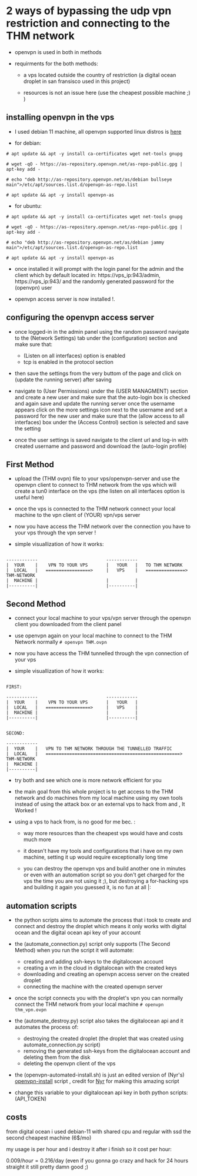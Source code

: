 # 2 ways of bypassing the udp vpn restriction and connecting to the THM network #

- openvpn is used in both in methods

- requirments for the both methods:
	- a vps located outside the country of restriction (a digital ocean droplet in san fransisco used in this project)
	
	- resources is not an issue here (use the cheapest possible machine ;) )



## installing openvpn in the vps ##

- I used debian 11 machine, all openvpn supported linux distros is <a href="https://openvpn.net/vpn-software-packages/"> here </a>

- for debian:

```
# apt update && apt -y install ca-certificates wget net-tools gnupg

# wget -qO - https://as-repository.openvpn.net/as-repo-public.gpg | apt-key add -

# echo "deb http://as-repository.openvpn.net/as/debian bullseye main">/etc/apt/sources.list.d/openvpn-as-repo.list

# apt update && apt -y install openvpn-as
```

- for ubuntu:

```
# apt update && apt -y install ca-certificates wget net-tools gnupg

# wget -qO - https://as-repository.openvpn.net/as-repo-public.gpg | apt-key add -

# echo "deb http://as-repository.openvpn.net/as/debian jammy main">/etc/apt/sources.list.d/openvpn-as-repo.list

# apt update && apt -y install openvpn-as
```

- once installed it will prompt with the login panel for the admin and the client which by default located in: https://vps_ip:943/admin, https://vps_ip:943/ and the randomly generated password for the (openvpn) user


- openvpn access server is now installed !. 


## configuring the openvpn access server ##

- once logged-in in the admin panel using the random password navigate to the (Network Settings) tab under the (configuration) section and make 
sure that:

	- (Listen on all interfaces) option is enabled
	- tcp is enabled in the protocol section


- then save the settings from the very buttom of the page and click on (update the running server) after saving


- navigate to (User Permissions) under the (USER MANAGMENT) section and create a new user and make sure that the auto-login box is checked and again save and update the running server once the username appears click on the more settings icon next to the username and set a password for the new user and make sure that the (allow access to all interfaces) box under the (Access Control) section is selected and save the setting


- once the user settings is saved navigate to the client url and log-in with created username and password and download the (auto-login profile)


## First Method ##

- upload the (THM ovpn) file to your vps/openvpn-server and use the openvpn client to connect to THM network from the vps which will create a tun0 interface on the vps (the listen on all interfaces option is useful here)


- once the vps is connected to the THM network connect your local machine to the vpn client of (YOUR) vpn/vps server  


- now you have access the THM network over the connection you have to your vps through the vpn server !


- simple visuallization of how it works:

``` 

------------                          ------------
|  YOUR	   |    VPN TO YOUR VPS    	  |	  YOUR   |	 TO THM NETWORK
|  LOCAL   |   =================>     |	  VPS    |   ===============>   THM-NETWORK
|  MACHINE |						  |          |
|----------|		   				  |----------|
```

## Second Method ##  


- connect your local machine to your vps/vpn server through the openvpn client you downloaded from the client panel


- use openvpn again on your local machine to connect to the THM Network normally `# openvpn THM.ovpn`


- now you have access the THM tunnelled through the vpn connection of your vps 


- simple visuallization of how it works:


```

FIRST:

------------                          ------------
|  YOUR	   |    VPN TO YOUR VPS    	  |	  YOUR   |	
|  LOCAL   |   =================>     |	  VPS    |  
|  MACHINE |						  |          |
|----------|		   				  |----------|


SECOND:

------------                                
|  YOUR	   |   VPN TO THM NETWORK THROUGH THE TUNNELLED TRAFFIC           	 
|  LOCAL   |   ===================================================>    THM-NETWORK   
|  MACHINE |						        
|----------|		   				        

```



- try both and see which one is more network efficient for you


- the main goal from this whole project is to get access to the THM network and do machines from my local machine using my own tools instead of using the attack box or an external vps to hack from and , It Worked !

- using a vps to hack from, is no good for me bec. :
	
	- way more resources than the cheapest vps would have and costs much more  
	
	- it doesn't have my tools and configurations that i have on my own machine, setting it up would require exceptionally long time

	- you can destroy the openvpn vps and build another one in minutes or even with an automation script so you don't get charged for the vps the time you are not using it ;), but destroying a for-hacking vps and building it again you guessed it, is no fun at all |:



## automation scripts ##

- the python scripts aims to automate the process that i took to create and connect and destroy the droplet which means it only works with digital ocean and the digital ocean api key of your account

- the (automate_connection.py) script only supports (The Second Method) when you run the script it will automate:
	
	- creating and adding ssh-keys to the digitalocean account 
	- creating a vm in the cloud in digitalocean with the created keys
	- downloading and creating an openvpn access server on the created droplet
	- connecting the machine with the created openvpn server 

- once the script connects you with the droplet's vpn you can normally connect the THM network from your local machine `# openvpn thm_vpn.ovpn`


- the (automate_destroy.py) script also takes the digitalocean api and it automates the process of:

	- destroying the created droplet (the droplet that was created using automate_connection.py script)
	- removing the generated ssh-keys from the digitalocean account and deleting them from the disk
	- deleting the openvpn client of the vps


- the (openvpn-automated-install.sh) is just an edited version of (Nyr's) <a href="https://github.com/Nyr/openvpn-install"> openvpn-install</a> script , credit for <a href="https://github.com/Nyr">Nyr</a> for making this amazing script


- change this variable to your digitalocean api key in both python scripts: (API_TOKEN) 

## costs ##

from digital ocean i used debian-11 with shared cpu and regular with ssd the second cheapest machine (6$/mo) 

my usage is per hour and i destroy it after i finish so it cost per hour:

0.009$/hour = 0.216$/day (even if you gonna go crazy and hack for 24 hours straight it still pretty damn good ;) 

